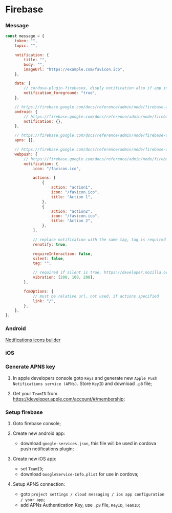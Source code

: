 # Firebase

### Message

```javascript
const message = {
    token: "",
    topic: "",

    notification: {
        title: "",
        body: "",
        imageUrl: "https://example.com/favicon.ico",
    },

    data: {
        // cordova-plugin-firebasex, disply notification also if app in foreground
        notification_foreground: "true",
    },

    // https://firebase.google.com/docs/reference/admin/node/firebase-admin.messaging.androidconfig.md#androidconfig_interface
    android: {
        // https://firebase.google.com/docs/reference/admin/node/firebase-admin.messaging.androidnotification.md#androidnotification_interface
        notification: {},
    },

    // https://firebase.google.com/docs/reference/admin/node/firebase-admin.messaging.apnsconfig.md#apnsconfig_interface
    apns: {},

    // https://firebase.google.com/docs/reference/admin/node/firebase-admin.messaging.webpushconfig.md#webpushconfig_interface
    webpush: {
        // https://firebase.google.com/docs/reference/admin/node/firebase-admin.messaging.webpushnotification.md#webpushnotification_interface
        notification: {
            icon: "/favicon.ico",

            actions: [
                {
                    action: "action1",
                    icon: "/favicon.ico",
                    title: "Action 1",
                },
                {
                    action: "action2",
                    icon: "/favicon.ico",
                    title: "Action 2",
                },
            ],

            // replace notification with the same tag, tag is required
            renotify: true,

            requireInteraction: false,
            silent: false,
            tag: "",

            // required if silent is true, https://developer.mozilla.org/en-US/docs/Web/API/Vibration_API#vibration_patterns
            vibration: [200, 100, 200],
        },

        fcmOptions: {
            // must be relative url, not used, if actions specified
            link: "/",
        },
    },
};
```

### Android

[Notifications icons builder](http://romannurik.github.io/AndroidAssetStudio/index.html)

### iOS

### Generate APNS key

1. In apple developers console goto `Keys` and generate new `Apple Push Notifications service (APNs)`.
   Store `KeyID` and download `.p8` file;

2. Get your `TeamID` from https://developer.apple.com/account/#/membership;

### Setup firebase

1. Goto firebase console;

2. Create new android app:

    - download `google-services.json`, this file will be used in cordova push notifications plugin;

3. Create new iOS app:

    - set `TeamID`;
    - download `GoogleService-Info.plist` for use in cordova;

4. Setup APNS connection:
    - goto `project settings / cloud messaging / ios app configuration / your app`;
    - add APNs Authentication Key, use `.p8` file, `KeyID`, `TeamID`;
